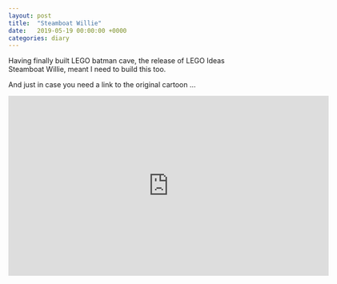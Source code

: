```yaml
---
layout: post
title:  "Steamboat Willie"
date:   2019-05-19 00:00:00 +0000
categories: diary
---
```


Having finally built LEGO batman cave, the release of LEGO Ideas Steamboat Willie, meant I need to build this too. 

<p>And just in case you need a link to the original cartoon &#8230; </p>
<p><span class="embed-youtube" style="text-align:center; display: block;"><iframe class='youtube-player' width='640' height='360' src='https://www.youtube.com/embed/BBgghnQF6E4?version=3&#038;rel=1&#038;showsearch=0&#038;showinfo=1&#038;iv_load_policy=1&#038;fs=1&#038;hl=en-GB&#038;autohide=2&#038;wmode=transparent' allowfullscreen='true' style='border:0;' sandbox='allow-scripts allow-same-origin allow-popups allow-presentation'></iframe></span></p>